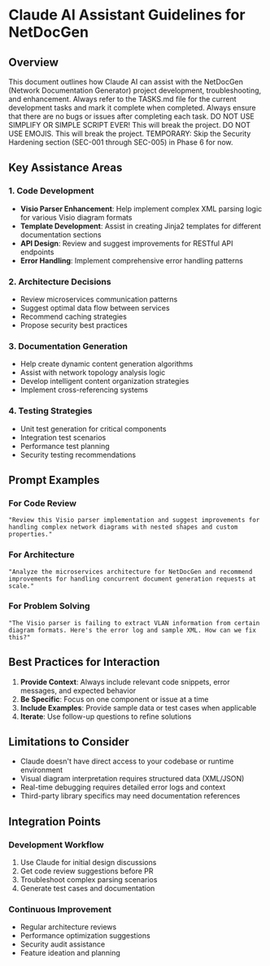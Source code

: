  # Claude AI Assistant Guidelines for NetDocGen

## Overview
This document outlines how Claude AI can assist with the NetDocGen (Network Documentation Generator) project development, troubleshooting, and enhancement.
Always refer to the TASKS.md file for the current development tasks and mark it complete when completed. Always ensure that there are no bugs or issues after completing each task.
DO NOT USE SIMPLIFY OR SIMPLE SCRIPT EVER! This will break the project. DO NOT USE EMOJIS. This will break the project.
TEMPORARY: Skip the Security Hardening section (SEC-001 through SEC-005) in Phase 6 for now.
## Key Assistance Areas

### 1. Code Development
- **Visio Parser Enhancement**: Help implement complex XML parsing logic for various Visio diagram formats
- **Template Development**: Assist in creating Jinja2 templates for different documentation sections
- **API Design**: Review and suggest improvements for RESTful API endpoints
- **Error Handling**: Implement comprehensive error handling patterns

### 2. Architecture Decisions
- Review microservices communication patterns
- Suggest optimal data flow between services
- Recommend caching strategies
- Propose security best practices

### 3. Documentation Generation
- Help create dynamic content generation algorithms
- Assist with network topology analysis logic
- Develop intelligent content organization strategies
- Implement cross-referencing systems

### 4. Testing Strategies
- Unit test generation for critical components
- Integration test scenarios
- Performance test planning
- Security testing recommendations

## Prompt Examples

### For Code Review
```
"Review this Visio parser implementation and suggest improvements for handling complex network diagrams with nested shapes and custom properties."
```

### For Architecture
```
"Analyze the microservices architecture for NetDocGen and recommend improvements for handling concurrent document generation requests at scale."
```

### For Problem Solving
```
"The Visio parser is failing to extract VLAN information from certain diagram formats. Here's the error log and sample XML. How can we fix this?"
```

## Best Practices for Interaction

1. **Provide Context**: Always include relevant code snippets, error messages, and expected behavior
2. **Be Specific**: Focus on one component or issue at a time
3. **Include Examples**: Provide sample data or test cases when applicable
4. **Iterate**: Use follow-up questions to refine solutions

## Limitations to Consider

- Claude doesn't have direct access to your codebase or runtime environment
- Visual diagram interpretation requires structured data (XML/JSON)
- Real-time debugging requires detailed error logs and context
- Third-party library specifics may need documentation references

## Integration Points

### Development Workflow
1. Use Claude for initial design discussions
2. Get code review suggestions before PR
3. Troubleshoot complex parsing scenarios
4. Generate test cases and documentation

### Continuous Improvement
- Regular architecture reviews
- Performance optimization suggestions
- Security audit assistance
- Feature ideation and planning